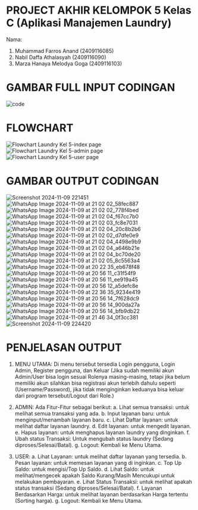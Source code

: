 # PROJECT AKHIR KELOMPOK 5 Kelas C (Aplikasi Manajemen Laundry)
Nama:
1. Muhammad Farros Anand (2409116085)
2. Nabil Daffa Athalasyah (2409116090)
3. Marza Hanaya Melodya Goga (2409116103)

# GAMBAR FULL INPUT CODINGAN
![code](https://github.com/user-attachments/assets/af6ea5ed-33c4-4366-89b4-f80cd2cbed52)

# FLOWCHART
![Flowchart Laundry Kel 5-index page](https://github.com/user-attachments/assets/6b123907-6297-44a8-abaf-3a1a7a9d4d3e)
![Flowchart Laundry Kel 5-admin page](https://github.com/user-attachments/assets/970503ad-1020-4fa0-ba05-6e3a05f712a8)
![Flowchart Laundry Kel 5-user page](https://github.com/user-attachments/assets/14e7364f-004b-4aeb-a7e8-d28045e2695b)

# GAMBAR OUTPUT CODINGAN
![Screenshot 2024-11-09 221451](https://github.com/user-attachments/assets/0e5c68eb-10af-44a2-820b-82a06367b8e9)
![WhatsApp Image 2024-11-09 at 21 02 02_58fec887](https://github.com/user-attachments/assets/b0d4ed65-79a4-4afd-8df2-bdcb23c75eb5)
![WhatsApp Image 2024-11-09 at 21 02 02_778f4bed](https://github.com/user-attachments/assets/93cf6cd9-a8f9-40a3-8ad0-75ff896a2af7)
![WhatsApp Image 2024-11-09 at 21 02 04_f67cc7b0](https://github.com/user-attachments/assets/a82e3b2d-e3cc-4aad-8c38-94cc0570a6f8)
![WhatsApp Image 2024-11-09 at 21 02 03_fc8e7031](https://github.com/user-attachments/assets/4ed96317-3260-4fad-883b-79c3bc5d8cec)
![WhatsApp Image 2024-11-09 at 21 02 04_20c8b2b6](https://github.com/user-attachments/assets/0faba118-178c-43bb-aa7f-afd37414f9c3)
![WhatsApp Image 2024-11-09 at 21 02 02_d7dfe0e9](https://github.com/user-attachments/assets/63a0bf6a-8b07-4adb-898e-d850381bdce0)
![WhatsApp Image 2024-11-09 at 21 02 04_4498e9b9](https://github.com/user-attachments/assets/1039300f-2c27-4252-aeb0-fa75676bcc9c)
![WhatsApp Image 2024-11-09 at 21 02 04_a646b21e](https://github.com/user-attachments/assets/885945d6-0b3f-4d0d-bf00-f0872f7b921a)
![WhatsApp Image 2024-11-09 at 21 02 04_bc70de20](https://github.com/user-attachments/assets/9c7f44c5-9a3e-4c4b-9e69-73f4b1d873cd)
![WhatsApp Image 2024-11-09 at 21 02 05_8c5563a4](https://github.com/user-attachments/assets/f20194ea-8113-4e1a-8d0d-4daecb904c05)
![WhatsApp Image 2024-11-09 at 20 22 35_eb678f48](https://github.com/user-attachments/assets/b324ae92-be8e-41e9-825f-4e34b243398e)
![WhatsApp Image 2024-11-09 at 20 56 11_c31f54f9](https://github.com/user-attachments/assets/7a3aa5bb-c7de-4c0d-b925-a96c9463c772)
![WhatsApp Image 2024-11-09 at 20 56 11_ee919a45](https://github.com/user-attachments/assets/3db36149-e78a-4991-9f49-47af9a1a5998)
![WhatsApp Image 2024-11-09 at 20 56 12_a5defc8e](https://github.com/user-attachments/assets/24ad534b-e4ba-4c3d-8aba-5830c6f39d47)
![WhatsApp Image 2024-11-09 at 22 36 35_9234e419](https://github.com/user-attachments/assets/318a95fa-7b70-4f39-9527-9c29c791f751)
![WhatsApp Image 2024-11-09 at 20 56 14_7f628dc9](https://github.com/user-attachments/assets/8b183ff4-8805-400b-a166-bf624e2caf60)
![WhatsApp Image 2024-11-09 at 20 56 14_900da27a](https://github.com/user-attachments/assets/6ba25029-666e-4656-b2ed-d15da0dd3ffd)
![WhatsApp Image 2024-11-09 at 20 56 14_bfb9db22](https://github.com/user-attachments/assets/48a37498-4e43-4462-80af-4d33b7be0dac)
![WhatsApp Image 2024-11-09 at 21 46 34_0f3cc381](https://github.com/user-attachments/assets/fb134a1a-7cf0-4d09-b6ac-c9a47528cfba)
![Screenshot 2024-11-09 224420](https://github.com/user-attachments/assets/4d7decd3-14f1-47da-b0bb-1538f7c5b62a)

# PENJELASAN OUTPUT
1. MENU UTAMA: Di menu tersebut tersedia Login pengguna, Login Admin, Register pengguna, dan Keluar
   (Jika sudah memiliki akun Admin/User bisa login sesuai Rolenya masing-masing, tetapi jika belum memiliki akun silahkan bisa registrasi akun terlebih dahulu seperti (Username/Password), jika tidak menginginkan keduanya bisa keluar dari program tersebut/Logout dari Role.)

2. ADMIN: Ada Fitur-Fitur sebagai berikut:
  a. Lihat semua transaksi: untuk melihat semua transaksi yang ada.
  b. Input layanan baru: untuk menginput/menambah layanan baru.
  c. Lihat Daftar layanan: untuk melihat daftar layanan laundry.
  d. Edit layanan: untuk mengedit layanan.
  e. Hapus layanan: untuk menghapus layanan laundry yang dinginkan.
  f. Ubah status Transaksi: Untuk mengubah status laundry (Sedang diproses/Selesai/Batal).
  g. Logout: Kembali ke Menu Utama.

3. USER:
   a. Lihat Layanan: untuk melihat daftar layanan yang tersedia.
   b. Pesan layanan: untuk memesan layanan yang di inginkan.
   c. Top Up Saldo: untuk mengisi/Top Up Saldo.
   d. Lihat Saldo: untuk melihat/mengecek apakah Saldo Kurang/Masih Mencukupi untuk melakukan pembayaran.
   e. Lihat Status Transaksi: untuk melihat apakah status transaksi (Sedang diproses/Selesai/Batal).
   f. Layanan Berdasarkan Harga: untuk melihat layanan berdasarkan Harga tertentu (Sorting harga).
   g. Logout: Kembali ke Menu Utama.
   
